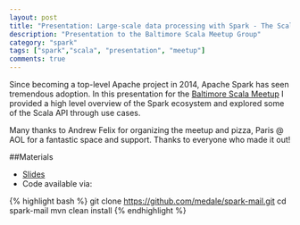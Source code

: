 ```yaml
---
layout: post
title: "Presentation: Large-scale data processing with Spark - The Scala Killer App?"
description: "Presentation to the Baltimore Scala Meetup Group"
category: "spark"
tags: ["spark","scala", "presentation", "meetup"]
comments: true
---
```


Since becoming a top-level Apache project in 2014, Apache Spark has seen 
tremendous adoption. In this presentation for the 
[Baltimore Scala Meetup](http://www.meetup.com/Baltimore-Scala/events/224636405/)
I provided a high level overview of the Spark ecosystem and explored some of 
the Scala API through use cases.

Many thanks to Andrew Felix for organizing the meetup and pizza, Paris @ AOL 
for a fantastic space and support. Thanks to everyone who made it out!

##Materials
* [Slides](https://github.com/medale/spark-mail/blob/master/presentation/Spark-ScalaKillerApp.pdf)
* Code available via:

{% highlight bash %}
git clone https://github.com/medale/spark-mail.git
cd spark-mail
mvn clean install
{% endhighlight %}

